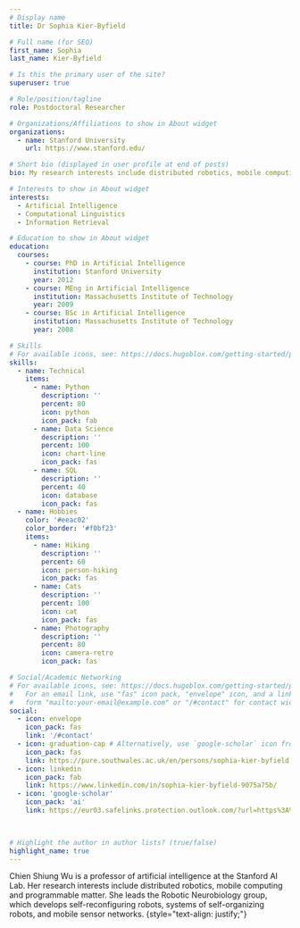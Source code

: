 ```yaml
---
# Display name
title: Dr Sophia Kier-Byfield

# Full name (for SEO)
first_name: Sophia
last_name: Kier-Byfield

# Is this the primary user of the site?
superuser: true

# Role/position/tagline
role: Postdoctoral Researcher

# Organizations/Affiliations to show in About widget
organizations:
  - name: Stanford University
    url: https://www.stanford.edu/

# Short bio (displayed in user profile at end of posts)
bio: My research interests include distributed robotics, mobile computing and programmable matter.

# Interests to show in About widget
interests:
  - Artificial Intelligence
  - Computational Linguistics
  - Information Retrieval

# Education to show in About widget
education:
  courses:
    - course: PhD in Artificial Intelligence
      institution: Stanford University
      year: 2012
    - course: MEng in Artificial Intelligence
      institution: Massachusetts Institute of Technology
      year: 2009
    - course: BSc in Artificial Intelligence
      institution: Massachusetts Institute of Technology
      year: 2008

# Skills
# For available icons, see: https://docs.hugoblox.com/getting-started/page-builder/#icons
skills:
  - name: Technical
    items:
      - name: Python
        description: ''
        percent: 80
        icon: python
        icon_pack: fab
      - name: Data Science
        description: ''
        percent: 100
        icon: chart-line
        icon_pack: fas
      - name: SQL
        description: ''
        percent: 40
        icon: database
        icon_pack: fas
  - name: Hobbies
    color: '#eeac02'
    color_border: '#f0bf23'
    items:
      - name: Hiking
        description: ''
        percent: 60
        icon: person-hiking
        icon_pack: fas
      - name: Cats
        description: ''
        percent: 100
        icon: cat
        icon_pack: fas
      - name: Photography
        description: ''
        percent: 80
        icon: camera-retro
        icon_pack: fas

# Social/Academic Networking
# For available icons, see: https://docs.hugoblox.com/getting-started/page-builder/#icons
#   For an email link, use "fas" icon pack, "envelope" icon, and a link in the
#   form "mailto:your-email@example.com" or "/#contact" for contact widget.
social:
  - icon: envelope
    icon_pack: fas
    link: '/#contact'
  - icon: graduation-cap # Alternatively, use `google-scholar` icon from `ai` icon pack
    icon_pack: fas
    link: https://pure.southwales.ac.uk/en/persons/sophia-kier-byfield
  - icon: linkedin
    icon_pack: fab
    link: https://www.linkedin.com/in/sophia-kier-byfield-9075a75b/
  - icon: 'google-scholar'
    icon_pack: 'ai'
    link: https://eur03.safelinks.protection.outlook.com/?url=https%3A%2F%2Fscholar.google.co.uk%2Fcitations%3Fhl%3Den%26user%3DqIkSVCEAAAAJ%26view_op%3Dlist_works%26gmla%3DAKKJWFdibA-3YOxivRcZyPlXzdtBSrLqUw_6JQJBMjpZ0zANZ6AZjtHgQm59hBHphtMbUPv-vg0kKXAJBIMj6WC4j63wcat4iTd2ZpJ_d4qSYVqzTI8dDLpTsF057enoyaR1qb8EO_3lzAzvjF3nKFIBQzkcAp_Vl5ILr9F5k10VtI0&data=05%7C02%7CWilliamsL10%40cardiff.ac.uk%7C48a22fb1a1de4f19551d08dc45f82d1b%7Cbdb74b3095684856bdbf06759778fcbc%7C1%7C0%7C638462179410424439%7CUnknown%7CTWFpbGZsb3d8eyJWIjoiMC4wLjAwMDAiLCJQIjoiV2luMzIiLCJBTiI6Ik1haWwiLCJXVCI6Mn0%3D%7C0%7C%7C%7C&sdata=VW1tKHGRvnNS7DAfDjm%2Fjo6%2FjxtII2DgOPZI1lvKpPk%3D&reserved=0

  

# Highlight the author in author lists? (true/false)
highlight_name: true
---
```


Chien Shiung Wu is a professor of artificial intelligence at the Stanford AI Lab. Her research interests include distributed robotics, mobile computing and programmable matter. She leads the Robotic Neurobiology group, which develops self-reconfiguring robots, systems of self-organizing robots, and mobile sensor networks.
{style="text-align: justify;"}
